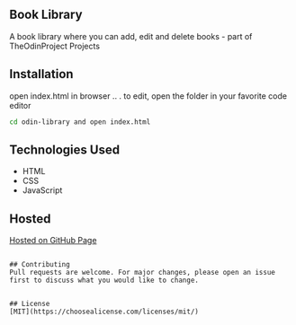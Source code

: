 ## Book Library 
A book library where you can add, edit and delete books - part of TheOdinProject Projects


## Installation

open index.html in browser  .. . to edit, open the folder in your favorite code editor

```bash
cd odin-library and open index.html
```

## Technologies Used
- HTML
- CSS
- JavaScript

## Hosted
[Hosted on GitHub Page]( https://mysuulola.github.io/odin-library/)

```

## Contributing
Pull requests are welcome. For major changes, please open an issue first to discuss what you would like to change.


## License
[MIT](https://choosealicense.com/licenses/mit/)
